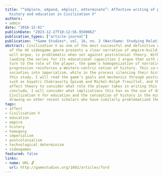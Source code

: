 ```yaml
---
title: "“eXplore, eXpand, eXploit, eXterminate”: Affective writing of postcolonial
  history and education in Civilization V"
authors:
- admin
date: "2016-12-01"
publishDate: "2023-12-27T10:12:56.958006Z"
publication_types: ["article-journal"]
publication: "*Game Studies*, vol. 16, no. 2 (War/Game: Studying Relations Between Violent Conflict, Games, and Play)"
abstract: Civilization V as one of the most successful and definitive works
  of the 4X videogame genre presents a clear narrative of empire-building that, I
  will argue, is problematic when set against postcolonial theory. With many studies
  lauding the series for its educational capacities I argue that with an affective
  turn to the role of the player, the game’s homogenization of narratives of societal
  progression reinforces a Western-centric notion of history. This co-opts non-colonial
  societies into imperialism, while in the process silencing their histories. For
  this study, I will read the game’s goals and mechanics through postcolonial theorists
  such as Gayatri Chakravorty Spivak and Michel-Rolph Trouillot, and then turn to
  affect theory to consider what role the player takes in writing this history. To
  conclude, I will consider what implications this has on the use of 4X games like
  Civilization V for education and the conception of history in the minds of the players,
  drawing on other recent scholars who have similarly problematized the series.
tags:
- affect
- Civilisation V
- education
- empire
- history
- homogeny
- imperialism
- postcolonialism
- technological determinism
- videogames
featured: false
links:
- name: URL 🔓
  url: http://gamestudies.org/1602/articles/ford
---
```

